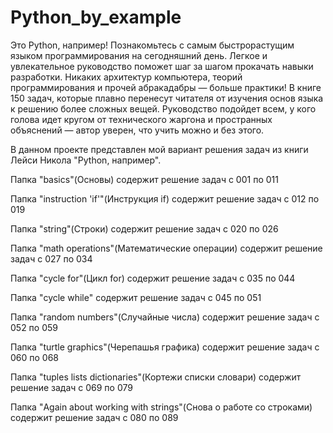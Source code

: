 # Python_by_example

Это Python, например! Познакомьтесь с самым быстрорастущим языком программирования на сегодняшний день. Легкое и увлекательное руководство поможет шаг за шагом прокачать навыки разработки. Никаких архитектур компьютера, теорий программирования и прочей абракадабры — больше практики! В книге 150 задач, которые плавно перенесут читателя от изучения основ языка к решению более сложных вещей. Руководство подойдет всем, у кого голова идет кругом от технического жаргона и пространных объяснений — автор уверен, что учить можно и без этого.

В данном проекте представлен мой вариант решения задач из книги Лейси Никола "Python, например".

Папка "basics"(Основы) содержит решение задач с 001 по 011

Папка "instruction 'if'"(Инструкция if) содержит решение задач с 012 по 019

Папка "string"(Строки) содержит решение задач с 020 по 026

Папка "math operations"(Математические операции) содержит решение задач с 027 по 034

Папка "cycle for"(Цикл for) содержит решение задач с 035 по 044

Папка "cycle while" содержит решение задач с 045 по 051

Папка "random numbers"(Случайные числа) содержит решение задач с 052 по 059

Папка "turtle graphics"(Черепашья графика) содержит решение задач с 060 по 068

Папка "tuples lists dictionaries"(Кортежи списки словари) содержит решение задач с 069 по 079

Папка "Again about working with strings"(Снова о работе со строками) содержит решение задач с 080 по 089

